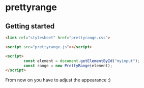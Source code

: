 # prettyrange

## Getting started
```html
<link rel="stylesheet" href="prettyrange.css">
```

```html
<script src="prettyrange.js"></script>
```

```html
<script>
        const element = document.getElementById("myinput");
        const range = new PrettyRange(element);
</script>
```

From now on you have to adjust the appearance :)